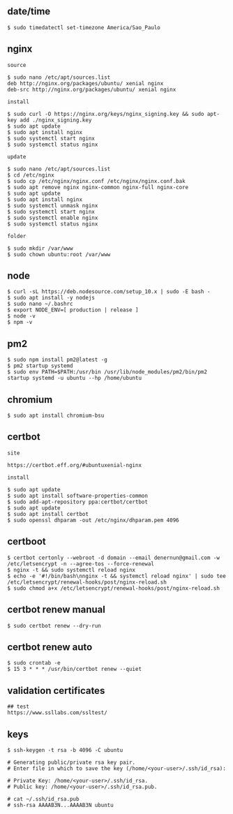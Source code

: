 ## date/time

    $ sudo timedatectl set-timezone America/Sao_Paulo

## nginx

    source

    $ sudo nano /etc/apt/sources.list
    deb http://nginx.org/packages/ubuntu/ xenial nginx
    deb-src http://nginx.org/packages/ubuntu/ xenial nginx

    install
    
    $ sudo curl -O https://nginx.org/keys/nginx_signing.key && sudo apt-key add ./nginx_signing.key
    $ sudo apt update
    $ sudo apt install nginx
    $ sudo systemctl start nginx
    $ sudo systemctl status nginx
    
    update
    
    $ sudo nano /etc/apt/sources.list
    $ cd /etc/nginx
    $ sudo cp /etc/nginx/nginx.conf /etc/nginx/nginx.conf.bak
    $ sudo apt remove nginx nginx-common nginx-full nginx-core
    $ sudo apt update
    $ sudo apt install nginx
    $ sudo systemctl unmask nginx
    $ sudo systemctl start nginx
    $ sudo systemctl enable nginx
    $ sudo systemctl status nginx
    
    folder
    
    $ sudo mkdir /var/www
    $ sudo chown ubuntu:root /var/www

## node

    $ curl -sL https://deb.nodesource.com/setup_10.x | sudo -E bash -
    $ sudo apt install -y nodejs
    $ sudo nano ~/.bashrc
    $ export NODE_ENV=[ production | release ]
    $ node -v
    $ npm -v

## pm2

    $ sudo npm install pm2@latest -g
    $ pm2 startup systemd
    $ sudo env PATH=$PATH:/usr/bin /usr/lib/node_modules/pm2/bin/pm2 startup systemd -u ubuntu --hp /home/ubuntu

## chromium

    $ sudo apt install chromium-bsu

## certbot

    site
    
    https://certbot.eff.org/#ubuntuxenial-nginx

    install
        
    $ sudo apt update
    $ sudo apt install software-properties-common
    $ sudo add-apt-repository ppa:certbot/certbot
    $ sudo apt update
    $ sudo apt install certbot
    $ sudo openssl dhparam -out /etc/nginx/dhparam.pem 4096

## certboot

    $ certbot certonly --webroot -d domain --email denernun@gmail.com -w /etc/letsencrypt -n --agree-tos --force-renewal
    $ nginx -t && sudo systemctl reload nginx
    $ echo -e '#!/bin/bash\nnginx -t && systemctl reload nginx' | sudo tee /etc/letsencrypt/renewal-hooks/post/nginx-reload.sh
    $ sudo chmod a+x /etc/letsencrypt/renewal-hooks/post/nginx-reload.sh

## certbot renew manual

    $ sudo certbot renew --dry-run

## certbot renew auto

    $ sudo crontab -e
    $ 15 3 * * * /usr/bin/certbot renew --quiet

## validation certificates

    ## test
    https://www.ssllabs.com/ssltest/
    
## keys

    $ ssh-keygen -t rsa -b 4096 -C ubuntu

    # Generating public/private rsa key pair.
    # Enter file in which to save the key (/home/<your-user>/.ssh/id_rsa):

    # Private Key: /home/<your-user>/.ssh/id_rsa.
    # Public key: /home/<your-user>/.ssh/id_rsa.pub.

    # cat ~/.ssh/id_rsa.pub
    # ssh-rsa AAAAB3N...AAAAB3N ubuntu
